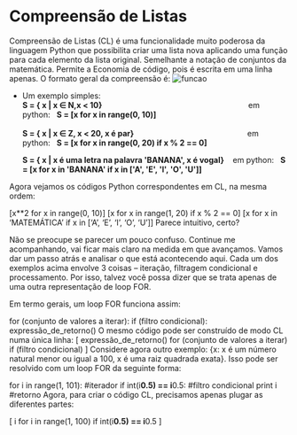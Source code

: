 # Compreensão de Listas 

Compreensão de Listas (CL) é uma funcionalidade muito poderosa da linguagem Python que possibilita criar uma lista nova aplicando uma função para cada elemento da lista
original. Semelhante a notação de conjuntos da matemática. Permite a Economia de código, pois é escrita em uma linha apenas. O formato geral da compreensão é:
![funcao](/imagens/compreensão.png)

+ Um exemplo simples:<br>
     **S = { x | x &isin; N,x < 10}** &nbsp;&nbsp;&nbsp;&nbsp;&nbsp;&nbsp;&nbsp;&nbsp;&nbsp;&nbsp;&nbsp;&nbsp;&nbsp;&nbsp;&nbsp;&nbsp;&nbsp;&nbsp;&nbsp;&nbsp;&nbsp;&nbsp;&nbsp;&nbsp;&nbsp;&nbsp;&nbsp;&nbsp;&nbsp;&nbsp;&nbsp;&nbsp;&nbsp;&nbsp;&nbsp;&nbsp;&nbsp;&nbsp;&nbsp;&nbsp;&nbsp;&nbsp;&nbsp;&nbsp;&nbsp;&nbsp;&nbsp;&nbsp;&nbsp;&nbsp;&nbsp;&nbsp;&nbsp;&nbsp;&nbsp;&nbsp;&nbsp;&nbsp;&nbsp;&nbsp;&nbsp;&nbsp;&nbsp;&nbsp;&nbsp;&nbsp;em python:&nbsp;&nbsp; **S = [x for x in range(0, 10)]** <br><br>
     **S = { x | x &isin; Z, x < 20, x é par}** &nbsp;&nbsp;&nbsp;&nbsp;&nbsp;&nbsp;&nbsp;&nbsp;&nbsp;&nbsp;&nbsp;&nbsp;&nbsp;&nbsp;&nbsp;&nbsp;&nbsp;&nbsp;&nbsp;&nbsp;&nbsp;&nbsp;&nbsp;&nbsp;&nbsp;&nbsp;&nbsp;&nbsp;&nbsp;&nbsp;&nbsp;&nbsp;&nbsp;&nbsp;&nbsp;&nbsp;&nbsp;&nbsp;&nbsp;&nbsp;&nbsp;&nbsp;&nbsp;&nbsp;&nbsp;&nbsp;&nbsp;&nbsp;&nbsp;&nbsp;&nbsp;em python:&nbsp;&nbsp; **S = [x for x in range(0, 20) if x % 2 == 0]**<br>

     **S = { x | x é uma letra na palavra 'BANANA', x é vogal}** &nbsp;&nbsp;&nbsp;em python:&nbsp;&nbsp; **S = [x for x in 'BANANA' if x in ['A', 'E', 'I', 'O', 'U']]**
     
Agora vejamos os códigos Python correspondentes em CL, na mesma ordem:

[x**2 for x in range(0, 10)]
[x for x in range(1, 20) if x % 2 == 0]
[x for x in ‘MATEMÁTICA’ if x in [‘A’, ‘E’, ‘I’, ‘O’, ‘U’]]
Parece intuitivo, certo?

Não se preocupe se parecer um pouco confuso. Continue me acompanhando, vai ficar mais claro na medida em que avançamos. Vamos dar um passo atrás e analisar o que está acontecendo aqui. Cada um dos exemplos acima envolve 3 coisas – iteração, filtragem condicional e processamento. Por isso, talvez você possa dizer que se trata apenas de uma outra representação de loop FOR.

Em termo gerais, um loop FOR funciona assim:

for (conjunto de valores a iterar):
   if (filtro condicional):
      expressão_de_retorno()
O mesmo código pode ser construído de modo CL numa única linha:
[ expressão_de_retorno() for (conjunto de valores a iterar) if (filtro condicional) ]
Considere agora outro exemplo: {x: x é um número natural menor ou igual a 100, x é uma raiz quadrada exata}. Isso pode ser resolvido com um loop FOR da seguinte forma:

for i in range(1, 101):         #iterador
   if int(i**0.5) == i**0.5:    #filtro condicional
      print i                   #retorno
Agora, para criar o código CL, precisamos apenas plugar as diferentes partes:

[ i for i in range(1, 100) if int(i**0.5) == i**0.5 ]
